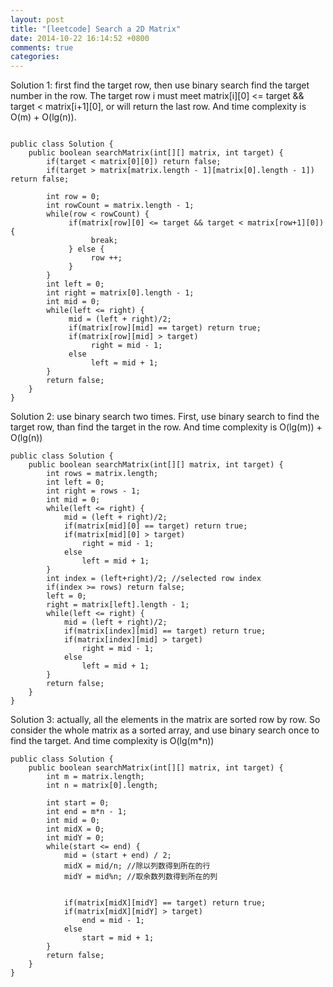 ```yaml
---
layout: post
title: "[leetcode] Search a 2D Matrix"
date: 2014-10-22 16:14:52 +0800
comments: true
categories:  
---
```


Solution 1: first find the target row, then use binary search find the target number in the row. The target row i must meet matrix[i][0] <= target && target < matrix[i+1][0], or will return the last row.
And time complexity is O(m) + O(lg(n)).

```

public class Solution {
    public boolean searchMatrix(int[][] matrix, int target) {
        if(target < matrix[0][0]) return false;
        if(target > matrix[matrix.length - 1][matrix[0].length - 1]) return false;
        
        int row = 0;
        int rowCount = matrix.length - 1;
        while(row < rowCount) {
             if(matrix[row][0] <= target && target < matrix[row+1][0]) {
                  break;
             } else {
                  row ++;
             }
        }
        int left = 0;
        int right = matrix[0].length - 1;
        int mid = 0;
        while(left <= right) {
             mid = (left + right)/2;
             if(matrix[row][mid] == target) return true;
             if(matrix[row][mid] > target) 
                  right = mid - 1;
             else
                  left = mid + 1;
        }
        return false;
    }
}
```

Solution 2: use binary search two times. First, use binary search to find the target row, than find the target in the row.
And time complexity is O(lg(m)) + O(lg(n))

```
public class Solution {
    public boolean searchMatrix(int[][] matrix, int target) {
        int rows = matrix.length;
        int left = 0;
        int right = rows - 1;
        int mid = 0;
        while(left <= right) {
            mid = (left + right)/2;
            if(matrix[mid][0] == target) return true;
            if(matrix[mid][0] > target)
                right = mid - 1;
            else
                left = mid + 1;
        }
        int index = (left+right)/2; //selected row index
        if(index >= rows) return false;
        left = 0;
        right = matrix[left].length - 1;
        while(left <= right) {
            mid = (left + right)/2;
            if(matrix[index][mid] == target) return true;
            if(matrix[index][mid] > target)
                right = mid - 1;
            else
                left = mid + 1;
        }
        return false;
    }
}
```

Solution 3: actually, all the elements in the matrix are sorted row by row. So consider the whole matrix as a sorted array, and use binary search once to find the target.
And time complexity is O(lg(m*n))

```
public class Solution {
    public boolean searchMatrix(int[][] matrix, int target) {
        int m = matrix.length;
        int n = matrix[0].length;
        
        int start = 0;
        int end = m*n - 1;
        int mid = 0;
        int midX = 0;
        int midY = 0;
        while(start <= end) {
            mid = (start + end) / 2;
            midX = mid/n; //除以列数得到所在的行
            midY = mid%n; //取余数列数得到所在的列


            if(matrix[midX][midY] == target) return true;
            if(matrix[midX][midY] > target) 
                end = mid - 1;
            else
                start = mid + 1;    
        }
        return false;
    }
}
```



